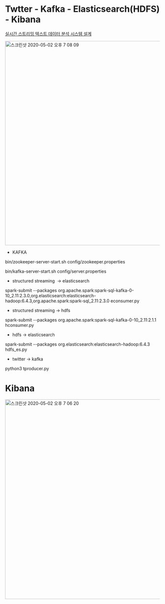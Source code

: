 # Twtter - Kafka - Elasticsearch(HDFS) - Kibana


[실시간 스트리밍 텍스트 데이터 분석 시스템 설계](http://www.dbpia.co.kr/journal/articleDetail?nodeId=NODE08003264)


<div>
 <img width="664" alt="스크린샷 2020-05-02 오후 7 08 09" src="https://user-images.githubusercontent.com/39682914/80861263-654a8b80-8ca8-11ea-8933-b71272fb5d47.png">
 </div>

* KAFKA

bin/zookeeper-server-start.sh config/zookeeper.properties

bin/kafka-server-start.sh config/server.properties

* structured streaming  ->  elasticsearch

spark-submit --packages org.apache.spark:spark-sql-kafka-0-10_2.11:2.3.0,org.elasticsearch:elasticsearch-hadoop:6.4.3,org.apache.spark:spark-sql_2.11:2.3.0 econsumer.py

* structured streaming -> hdfs

spark-submit --packages org.apache.spark:spark-sql-kafka-0-10_2.11:2.1.1 hconsumer.py

* hdfs -> elasticsearch 

spark-submit --packages org.elasticsearch:elasticsearch-hadoop:6.4.3 hdfs_es.py

* twitter -> kafka

python3 tproducer.py <filename>


 
 # Kibana
 <div>
<img width="649" alt="스크린샷 2020-05-02 오후 7 06 20" src="https://user-images.githubusercontent.com/39682914/80861266-68de1280-8ca8-11ea-957c-ba6623f5a1c0.png">
</div>

